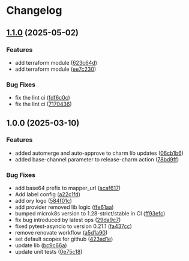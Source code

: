 # Changelog

## [1.1.0](https://github.com/canonical/kratos-external-idp-integrator/compare/v1.0.0...v1.1.0) (2025-05-02)


### Features

* add terraform module ([623c64d](https://github.com/canonical/kratos-external-idp-integrator/commit/623c64d9f4b07e3237429ad887420791874339d9))
* add terraform module ([ee7c230](https://github.com/canonical/kratos-external-idp-integrator/commit/ee7c2305072c597488cbdef2680661feeb40f18d))


### Bug Fixes

* fix the lint ci ([fdf6c0c](https://github.com/canonical/kratos-external-idp-integrator/commit/fdf6c0c55bc7b1c5a13b07f35ace74b267e71643))
* fix the lint ci ([7170436](https://github.com/canonical/kratos-external-idp-integrator/commit/71704369969ba646608c7fb70efc691fa2ecba4d))

## 1.0.0 (2025-03-10)


### Features

* added automerge and auto-approve to charm lib updates ([06cb1b6](https://github.com/canonical/kratos-external-idp-integrator/commit/06cb1b61a7db788785ba7e301f467dbeb3aa3d23))
* added base-channel parameter to release-charm action ([78bd9ff](https://github.com/canonical/kratos-external-idp-integrator/commit/78bd9ff1ff7af1bc7600ced7973a8ad55680cba3))


### Bug Fixes

* add base64 prefix to mapper_url ([acaf617](https://github.com/canonical/kratos-external-idp-integrator/commit/acaf617c0fd139f31f153f58e5efeb078a7cf698))
* Add label config ([a22c1fd](https://github.com/canonical/kratos-external-idp-integrator/commit/a22c1fd83015eedd5a826ef688c242bed0eaa87d))
* add ory logo ([584f01c](https://github.com/canonical/kratos-external-idp-integrator/commit/584f01cfd8b670eba063f41b74328642b322ef47))
* add provider removed lib logic ([ffe61aa](https://github.com/canonical/kratos-external-idp-integrator/commit/ffe61aa026034519fdd7bd33445c8de2e5756a8c))
* bumped microk8s version to 1.28-strict/stable in CI ([ff93efc](https://github.com/canonical/kratos-external-idp-integrator/commit/ff93efc58ef31b0472efd72dc6d912c7bd060952))
* fix bug introduced by latest ops ([29da9c7](https://github.com/canonical/kratos-external-idp-integrator/commit/29da9c75ac535c2faffe4e5b3d0ebc0f9f716ca3))
* fixed pytest-asyncio to version 0.21.1 ([fa437cc](https://github.com/canonical/kratos-external-idp-integrator/commit/fa437cc24f3fd9d35e98a4769dd7d758e85f05fd))
* remove renovate workflow ([a5d1a90](https://github.com/canonical/kratos-external-idp-integrator/commit/a5d1a908644983fff754152c3e10064f82b6d3df))
* set default scopes for github ([423ad1e](https://github.com/canonical/kratos-external-idp-integrator/commit/423ad1eb888b7207fa379385e5cd18436d92d9eb))
* update lib ([bc9c66a](https://github.com/canonical/kratos-external-idp-integrator/commit/bc9c66af3dd8130ecd29c028e9e03ce8a0628435))
* update unit tests ([0e75c18](https://github.com/canonical/kratos-external-idp-integrator/commit/0e75c18c515f2519c2780e3d4a250737053ca3e7))
